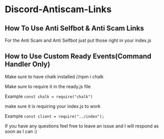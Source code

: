 # Discord-Antiscam-Links

## How To Use Anti Selfbot & Anti Scam Links
For the Anti Scam and Anti Selfbot just put those right in your index.js


## How to Use Custom Ready Events(Command Handler Only)
Make sure to have chalk installed //npm i chalk

Make sure to require it in the ready.js file

Example 
```const chalk = require("chalk")```

make sure it is requiring your index.js to work

Example
```const client = require("../index");```


If you have any questions feel free to leave an issue and I will respond as soon as I can :)

